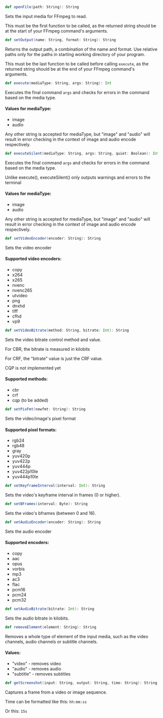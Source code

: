 ```scala
def openFile(path: String): String
```
Sets the input media for FFmpeg to read.

This must be the first function to be called, as the returned string should be at the start of your FFmpeg command's arguments.

```scala
def setOutput(name: String, format: String): String
```
Returns the output path, a combination of the name and format. Use relative paths only for the paths in starting working directory of your program.

This must be the last function to be called before calling ```execute```, as the returned string should be at the end of your FFmpeg command's arguments.

```scala
def execute(mediaType: String, args: String): Int
```
Executes the final command ```args``` and checks for errors in the command based on the media type.
#### Values for mediaType:
* image
* audio

Any other string is accepted for mediaType, but "image" and "audio" will result in error checking in the context of image and audio encode respectively.

```scala
def executeSilent(mediaType: String, args: String, quiet: Boolean): Int
```
Executes the final command ```args``` and checks for errors in the command based on the media type.

Unlike execute(), executeSilent() only outputs warnings and errors to the terminal
#### Values for mediaType:
* image
* audio

Any other string is accepted for mediaType, but "image" and "audio" will result in error checking in the context of image and audio encode respectively.

```scala
def setVideoEncoder(encoder: String): String
```
Sets the video encoder
#### Supported video encoders:
* copy
* x264
* x265
* nvenc
* nvenc265
* utvideo
* png
* dnxhd
* tiff
* cfhd
* vp9

```scala
def setVideoBitrate(method: String, bitrate: Int): String
```
Sets the video bitrate control method and value.

For CBR, the bitrate is measured in kilobits

For CRF, the "bitrate" value is just the CRF value.

CQP is not implemented yet
#### Supported methods:
* cbr
* crf
* cqp (to be added)

```scala
def setPixFmt(newfmt: String): String
```
Sets the video/image's pixel format
#### Supported pixel formats:
* rgb24
* rgb48
* gray
* yuv420p
* yuv422p
* yuv444p
* yuv422p10le
* yuv444p10le

```scala
def setKeyframeInterval(interval: Int): String
```
Sets the video's keyframe interval in frames (0 or higher).

```scala
def setBFrames(interval: Byte): String
```
Sets the video's bframes (between 0 and 16).

```scala
def setAudioEncoder(encoder: String): String
```
Sets the audio encoder
#### Supported encoders:
* copy
* aac
* opus
* vorbis
* mp3
* ac3
* flac
* pcm16
* pcm24
* pcm32

```scala
def setAudioBitrate(bitrate: Int): String
```
Sets the audio bitrate in kilobits.

```scala
def removeElement(element: String): String
```
Removes a whole type of element of the input media, such as the video channels, audio channels or subtitle channels.
#### Values:
* "video" - removes video
* "audio" - removes audio
* "subtitle" - removes subtitles

```scala
def getScreenshot(input: String, output: String, time: String): String
```
Captures a frame from a video or image sequence.

Time can be formatted like this: ```hh:mm:ss```

Or this: ```15s```
